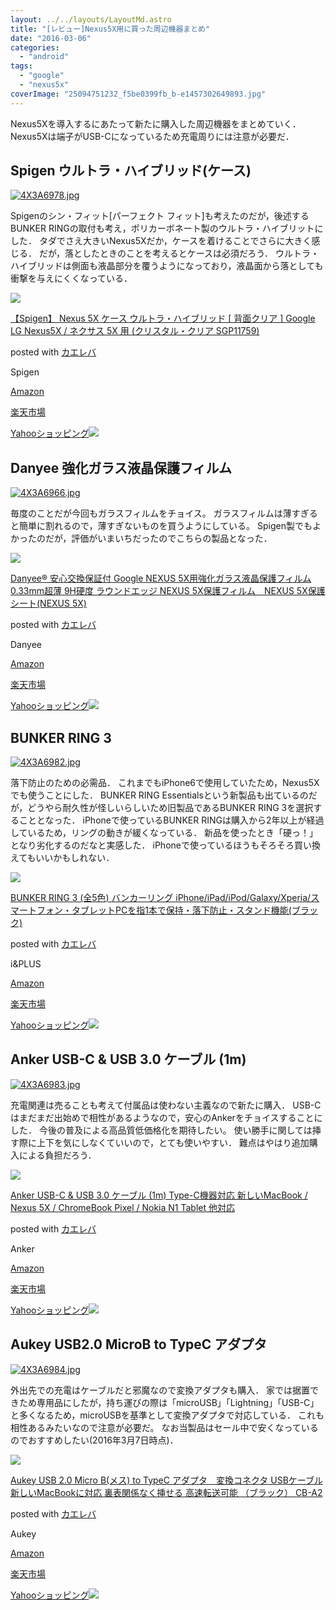 ```yaml
---
layout: ../../layouts/LayoutMd.astro
title: "[レビュー]Nexus5X用に買った周辺機器まとめ"
date: "2016-03-06"
categories: 
  - "android"
tags: 
  - "google"
  - "nexus5x"
coverImage: "25094751232_f5be0399fb_b-e1457302649893.jpg"
---
```


Nexus5Xを導入するにあたって新たに購入した周辺機器をまとめていく． Nexus5Xは端子がUSB-Cになっているため充電周りには注意が必要だ．

## Spigen ウルトラ・ハイブリッド(ケース)

[![4X3A6978.jpg](images/25094751232_f5be0399fb_b.jpg)](https://www.flickr.com/photos/mizuka123/25094751232/in/album-72157664303517549/ "4X3A6978.jpg")
<script async src="//embedr.flickr.com/assets/client-code.js" charset="utf-8"></script>

Spigenのシン・フィット\[パーフェクト フィット\]も考えたのだが，後述するBUNKER RINGの取付も考え，ポリカーボネート製のウルトラ・ハイブリットにした． タダでさえ大きいNexus5Xだか，ケースを着けることでさらに大きく感じる． だが，落としたときのことを考えるとケースは必須だろう． ウルトラ・ハイブリッドは側面も液晶部分を覆うようになっており，液晶面から落としても衝撃を与えにくくなっている．

[![](images/51wWtpCyZ3L._SL160_.jpg)](https://www.amazon.co.jp/exec/obidos/ASIN/B0147JXWG8/mizuka123-22/ref=nosim/)

[【Spigen】 Nexus 5X ケース ウルトラ・ハイブリッド \[ 背面クリア \] Google LG Nexus5X / ネクサス 5X 用 (クリスタル・クリア SGP11759)](https://www.amazon.co.jp/exec/obidos/ASIN/B0147JXWG8/mizuka123-22/ref=nosim/)

posted with [カエレバ](http://kaereba.com)

Spigen

[Amazon](http://www.amazon.co.jp/gp/search?keywords=%81ySpigen%81z%20Nexus%205X%20%83P%81%5B%83X%20%83E%83%8B%83g%83%89%81E%83n%83C%83u%83%8A%83b%83h%20%5B%20%94w%96%CA%83N%83%8A%83A%20%5D%20Google%20LG%20Nexus5X%20%2F%20%83l%83N%83T%83X%205X%20%97p%20%28%83N%83%8A%83X%83%5E%83%8B%81E%83N%83%8A%83A%20SGP11759%29&__mk_ja_JP=%83J%83%5E%83J%83i&tag=mizuka123-22)

[楽天市場](http://hb.afl.rakuten.co.jp/hgc/032b53ee.4b34c5ee.0f4a541e.f440145e/?pc=http%3A%2F%2Fsearch.rakuten.co.jp%2Fsearch%2Fmall%2F%25E3%2580%2590Spigen%25E3%2580%2591%2520Nexus%25205X%2520%25E3%2582%25B1%25E3%2583%25BC%25E3%2582%25B9%2520%25E3%2582%25A6%25E3%2583%25AB%25E3%2583%2588%25E3%2583%25A9%25E3%2583%25BB%25E3%2583%258F%25E3%2582%25A4%25E3%2583%2596%25E3%2583%25AA%25E3%2583%2583%25E3%2583%2589%2520%255B%2520%25E8%2583%258C%25E9%259D%25A2%25E3%2582%25AF%25E3%2583%25AA%25E3%2582%25A2%2520%255D%2520Google%2520LG%2520Nexus5X%2520%252F%2520%25E3%2583%258D%25E3%2582%25AF%25E3%2582%25B5%25E3%2582%25B9%25205X%2520%25E7%2594%25A8%2520%2528%25E3%2582%25AF%25E3%2583%25AA%25E3%2582%25B9%25E3%2582%25BF%25E3%2583%25AB%25E3%2583%25BB%25E3%2582%25AF%25E3%2583%25AA%25E3%2582%25A2%2520SGP11759%2529%2F-%2Ff.1-p.1-s.1-sf.0-st.A-v.2%3Fx%3D0%26scid%3Daf_ich_link_urltxt%26m%3Dhttp%3A%2F%2Fm.rakuten.co.jp%2F)

[Yahooショッピング![](//ad.jp.ap.valuecommerce.com/servlet/gifbanner?sid=3066752&pid=881990642)](//ck.jp.ap.valuecommerce.com/servlet/referral?sid=3066752&pid=881990642&vc_url=http%3A%2F%2Fsearch.shopping.yahoo.co.jp%2Fsearch%3Fp%3D%25E3%2580%2590Spigen%25E3%2580%2591%2520Nexus%25205X%2520%25E3%2582%25B1%25E3%2583%25BC%25E3%2582%25B9%2520%25E3%2582%25A6%25E3%2583%25AB%25E3%2583%2588%25E3%2583%25A9%25E3%2583%25BB%25E3%2583%258F%25E3%2582%25A4%25E3%2583%2596%25E3%2583%25AA%25E3%2583%2583%25E3%2583%2589%2520%255B%2520%25E8%2583%258C%25E9%259D%25A2%25E3%2582%25AF%25E3%2583%25AA%25E3%2582%25A2%2520%255D%2520Google%2520LG%2520Nexus5X%2520%252F%2520%25E3%2583%258D%25E3%2582%25AF%25E3%2582%25B5%25E3%2582%25B9%25205X%2520%25E7%2594%25A8%2520%2528%25E3%2582%25AF%25E3%2583%25AA%25E3%2582%25B9%25E3%2582%25BF%25E3%2583%25AB%25E3%2583%25BB%25E3%2582%25AF%25E3%2583%25AA%25E3%2582%25A2%2520SGP11759%2529)

## Danyee 強化ガラス液晶保護フィルム

[![4X3A6966.jpg](images/25119763741_f4806d8aa3_b.jpg)](https://www.flickr.com/photos/mizuka123/25119763741/in/album-72157664303517549/ "4X3A6966.jpg")
<script async src="//embedr.flickr.com/assets/client-code.js" charset="utf-8"></script>

毎度のことだが今回もガラスフィルムをチョイス。 ガラスフィルムは薄すぎると簡単に割れるので，薄すぎないものを買うようにしている。 Spigen製でもよかったのだが，評価がいまいちだったのでこちらの製品となった．

[![](images/51ZCfFkhn2L._SL160_.jpg)](https://www.amazon.co.jp/exec/obidos/ASIN/B019BR7O74/mizuka123-22/ref=nosim/)

[Danyee® 安心交換保証付 Google NEXUS 5X用強化ガラス液晶保護フィルム 0.33mm超薄 9H硬度 ラウンドエッジ NEXUS 5X保護フィルム　NEXUS 5X保護シート(NEXUS 5X)](https://www.amazon.co.jp/exec/obidos/ASIN/B019BR7O74/mizuka123-22/ref=nosim/)

posted with [カエレバ](http://kaereba.com)

Danyee

[Amazon](http://www.amazon.co.jp/gp/search?keywords=Danyee%3F%20%88%C0%90S%8C%F0%8A%B7%95%DB%8F%D8%95t%20Google%20NEXUS%205X%97p%8B%AD%89%BB%83K%83%89%83X%89t%8F%BB%95%DB%8C%EC%83t%83B%83%8B%83%80%200.33mm%92%B4%94%96%209H%8Dd%93x%20%83%89%83E%83%93%83h%83G%83b%83W%20NEXUS%205X%95%DB%8C%EC%83t%83B%83%8B%83%80%81%40NEXUS%205X%95%DB%8C%EC%83V%81%5B%83g%28NEXUS%205X%29&__mk_ja_JP=%83J%83%5E%83J%83i&tag=mizuka123-22)

[楽天市場](http://hb.afl.rakuten.co.jp/hgc/032b53ee.4b34c5ee.0f4a541e.f440145e/?pc=http%3A%2F%2Fsearch.rakuten.co.jp%2Fsearch%2Fmall%2FDanyee%25C2%25AE%2520%25E5%25AE%2589%25E5%25BF%2583%25E4%25BA%25A4%25E6%258F%259B%25E4%25BF%259D%25E8%25A8%25BC%25E4%25BB%2598%2520Google%2520NEXUS%25205X%25E7%2594%25A8%25E5%25BC%25B7%25E5%258C%2596%25E3%2582%25AC%25E3%2583%25A9%25E3%2582%25B9%25E6%25B6%25B2%25E6%2599%25B6%25E4%25BF%259D%25E8%25AD%25B7%25E3%2583%2595%25E3%2582%25A3%25E3%2583%25AB%25E3%2583%25A0%25200.33mm%25E8%25B6%2585%25E8%2596%2584%25209H%25E7%25A1%25AC%25E5%25BA%25A6%2520%25E3%2583%25A9%25E3%2582%25A6%25E3%2583%25B3%25E3%2583%2589%25E3%2582%25A8%25E3%2583%2583%25E3%2582%25B8%2520NEXUS%25205X%25E4%25BF%259D%25E8%25AD%25B7%25E3%2583%2595%25E3%2582%25A3%25E3%2583%25AB%25E3%2583%25A0%25E3%2580%2580NEXUS%25205X%25E4%25BF%259D%25E8%25AD%25B7%25E3%2582%25B7%25E3%2583%25BC%25E3%2583%2588%2528NEXUS%25205X%2529%2F-%2Ff.1-p.1-s.1-sf.0-st.A-v.2%3Fx%3D0%26scid%3Daf_ich_link_urltxt%26m%3Dhttp%3A%2F%2Fm.rakuten.co.jp%2F)

[Yahooショッピング![](//ad.jp.ap.valuecommerce.com/servlet/gifbanner?sid=3066752&pid=881990642)](//ck.jp.ap.valuecommerce.com/servlet/referral?sid=3066752&pid=881990642&vc_url=http%3A%2F%2Fsearch.shopping.yahoo.co.jp%2Fsearch%3Fp%3DDanyee%25C2%25AE%2520%25E5%25AE%2589%25E5%25BF%2583%25E4%25BA%25A4%25E6%258F%259B%25E4%25BF%259D%25E8%25A8%25BC%25E4%25BB%2598%2520Google%2520NEXUS%25205X%25E7%2594%25A8%25E5%25BC%25B7%25E5%258C%2596%25E3%2582%25AC%25E3%2583%25A9%25E3%2582%25B9%25E6%25B6%25B2%25E6%2599%25B6%25E4%25BF%259D%25E8%25AD%25B7%25E3%2583%2595%25E3%2582%25A3%25E3%2583%25AB%25E3%2583%25A0%25200.33mm%25E8%25B6%2585%25E8%2596%2584%25209H%25E7%25A1%25AC%25E5%25BA%25A6%2520%25E3%2583%25A9%25E3%2582%25A6%25E3%2583%25B3%25E3%2583%2589%25E3%2582%25A8%25E3%2583%2583%25E3%2582%25B8%2520NEXUS%25205X%25E4%25BF%259D%25E8%25AD%25B7%25E3%2583%2595%25E3%2582%25A3%25E3%2583%25AB%25E3%2583%25A0%25E3%2580%2580NEXUS%25205X%25E4%25BF%259D%25E8%25AD%25B7%25E3%2582%25B7%25E3%2583%25BC%25E3%2583%2588%2528NEXUS%25205X%2529)

## BUNKER RING 3

[![4X3A6982.jpg](images/25094762962_2007b1c5c6_b.jpg)](https://www.flickr.com/photos/mizuka123/25094762962/in/album-72157664303517549/ "4X3A6982.jpg")
<script async src="//embedr.flickr.com/assets/client-code.js" charset="utf-8"></script>

落下防止のための必需品． これまでもiPhone6で使用していたため，Nexus5Xでも使うことにした． BUNKER RING Essentialsという新製品も出ているのだが，どうやら耐久性が怪しいらしいため旧製品であるBUNKER RING 3を選択することとなった． iPhoneで使っているBUNKER RINGは購入から2年以上が経過しているため，リングの動きが緩くなっている． 新品を使ったとき「硬っ！」となり劣化するのだなと実感した． iPhoneで使っているほうもそろそろ買い換えてもいいかもしれない．

[![](images/419%2BhiaQlKL._SL160_.jpg)](https://www.amazon.co.jp/exec/obidos/ASIN/B009GETF2A/mizuka123-22/ref=nosim/)

[BUNKER RING 3 (全5色) バンカーリング iPhone/iPad/iPod/Galaxy/Xperia/スマートフォン・タブレットPCを指1本で保持・落下防止・スタンド機能(ブラック)](https://www.amazon.co.jp/exec/obidos/ASIN/B009GETF2A/mizuka123-22/ref=nosim/)

posted with [カエレバ](http://kaereba.com)

i&PLUS

[Amazon](http://www.amazon.co.jp/gp/search?keywords=BUNKER%20RING%203%20%28%91S5%90F%29%20%83o%83%93%83J%81%5B%83%8A%83%93%83O%20%20iPhone%2FiPad%2FiPod%2FGalaxy%2FXperia%2F%83X%83%7D%81%5B%83g%83t%83H%83%93%81E%83%5E%83u%83%8C%83b%83gPC%82%F0%8Ew1%96%7B%82%C5%95%DB%8E%9D%81E%97%8E%89%BA%96h%8E~%81E%83X%83%5E%83%93%83h%8B%40%94%5C%28%83u%83%89%83b%83N%29&__mk_ja_JP=%83J%83%5E%83J%83i&tag=mizuka123-22)

[楽天市場](http://hb.afl.rakuten.co.jp/hgc/032b53ee.4b34c5ee.0f4a541e.f440145e/?pc=http%3A%2F%2Fsearch.rakuten.co.jp%2Fsearch%2Fmall%2FBUNKER%2520RING%25203%2520%2528%25E5%2585%25A85%25E8%2589%25B2%2529%2520%25E3%2583%2590%25E3%2583%25B3%25E3%2582%25AB%25E3%2583%25BC%25E3%2583%25AA%25E3%2583%25B3%25E3%2582%25B0%2520%2520iPhone%252FiPad%252FiPod%252FGalaxy%252FXperia%252F%25E3%2582%25B9%25E3%2583%259E%25E3%2583%25BC%25E3%2583%2588%25E3%2583%2595%25E3%2582%25A9%25E3%2583%25B3%25E3%2583%25BB%25E3%2582%25BF%25E3%2583%2596%25E3%2583%25AC%25E3%2583%2583%25E3%2583%2588PC%25E3%2582%2592%25E6%258C%25871%25E6%259C%25AC%25E3%2581%25A7%25E4%25BF%259D%25E6%258C%2581%25E3%2583%25BB%25E8%2590%25BD%25E4%25B8%258B%25E9%2598%25B2%25E6%25AD%25A2%25E3%2583%25BB%25E3%2582%25B9%25E3%2582%25BF%25E3%2583%25B3%25E3%2583%2589%25E6%25A9%259F%25E8%2583%25BD%2528%25E3%2583%2596%25E3%2583%25A9%25E3%2583%2583%25E3%2582%25AF%2529%2F-%2Ff.1-p.1-s.1-sf.0-st.A-v.2%3Fx%3D0%26scid%3Daf_ich_link_urltxt%26m%3Dhttp%3A%2F%2Fm.rakuten.co.jp%2F)

[Yahooショッピング![](//ad.jp.ap.valuecommerce.com/servlet/gifbanner?sid=3066752&pid=881990642)](//ck.jp.ap.valuecommerce.com/servlet/referral?sid=3066752&pid=881990642&vc_url=http%3A%2F%2Fsearch.shopping.yahoo.co.jp%2Fsearch%3Fp%3DBUNKER%2520RING%25203%2520%2528%25E5%2585%25A85%25E8%2589%25B2%2529%2520%25E3%2583%2590%25E3%2583%25B3%25E3%2582%25AB%25E3%2583%25BC%25E3%2583%25AA%25E3%2583%25B3%25E3%2582%25B0%2520%2520iPhone%252FiPad%252FiPod%252FGalaxy%252FXperia%252F%25E3%2582%25B9%25E3%2583%259E%25E3%2583%25BC%25E3%2583%2588%25E3%2583%2595%25E3%2582%25A9%25E3%2583%25B3%25E3%2583%25BB%25E3%2582%25BF%25E3%2583%2596%25E3%2583%25AC%25E3%2583%2583%25E3%2583%2588PC%25E3%2582%2592%25E6%258C%25871%25E6%259C%25AC%25E3%2581%25A7%25E4%25BF%259D%25E6%258C%2581%25E3%2583%25BB%25E8%2590%25BD%25E4%25B8%258B%25E9%2598%25B2%25E6%25AD%25A2%25E3%2583%25BB%25E3%2582%25B9%25E3%2582%25BF%25E3%2583%25B3%25E3%2583%2589%25E6%25A9%259F%25E8%2583%25BD%2528%25E3%2583%2596%25E3%2583%25A9%25E3%2583%2583%25E3%2582%25AF%2529)

## Anker USB-C & USB 3.0 ケーブル (1m)

[![4X3A6983.jpg](images/25094765352_2c6293422a_b.jpg)](https://www.flickr.com/photos/mizuka123/25094765352/in/album-72157664303517549/ "4X3A6983.jpg")
<script async src="//embedr.flickr.com/assets/client-code.js" charset="utf-8"></script>

充電関連は売ることも考えて付属品は使わない主義なので新たに購入． USB-Cはまだまだ出始めで相性があるようなので，安心のAnkerをチョイスすることにした． 今後の普及による高品質低価格化を期待したい。 使い勝手に関しては挿す際に上下を気にしなくていいので，とても使いやすい． 難点はやはり追加購入による負担だろう．

[![](images/31vyvqM-D9L._SL160_.jpg)](https://www.amazon.co.jp/exec/obidos/ASIN/B0119RLTN4/mizuka123-22/ref=nosim/)

[Anker USB-C &amp; USB 3.0 ケーブル (1m) Type-C機器対応 新しいMacBook / Nexus 5X / ChromeBook Pixel / Nokia N1 Tablet 他対応](https://www.amazon.co.jp/exec/obidos/ASIN/B0119RLTN4/mizuka123-22/ref=nosim/)

posted with [カエレバ](http://kaereba.com)

Anker

[Amazon](http://www.amazon.co.jp/gp/search?keywords=Anker%20USB-C%20&__mk_ja_JP=%83J%83%5E%83J%83i&tag=mizuka123-22)

[楽天市場](http://hb.afl.rakuten.co.jp/hgc/032b53ee.4b34c5ee.0f4a541e.f440145e/?pc=http%3A%2F%2Fsearch.rakuten.co.jp%2Fsearch%2Fmall%2FAnker%2520USB-C%2520%2F-%2Ff.1-p.1-s.1-sf.0-st.A-v.2%3Fx%3D0%26scid%3Daf_ich_link_urltxt%26m%3Dhttp%3A%2F%2Fm.rakuten.co.jp%2F)

[Yahooショッピング![](//ad.jp.ap.valuecommerce.com/servlet/gifbanner?sid=3066752&pid=881990642)](//ck.jp.ap.valuecommerce.com/servlet/referral?sid=3066752&pid=881990642&vc_url=http%3A%2F%2Fsearch.shopping.yahoo.co.jp%2Fsearch%3Fp%3DAnker%2520USB-C%2520)

## Aukey USB2.0 MicroB to TypeC アダプタ

[![4X3A6984.jpg](images/24917423880_0886307a24_b.jpg)](https://www.flickr.com/photos/mizuka123/24917423880/in/album-72157664303517549/ "4X3A6984.jpg")
<script async src="//embedr.flickr.com/assets/client-code.js" charset="utf-8"></script>

外出先での充電はケーブルだと邪魔なので変換アダプタも購入． 家では据置できため専用品にしたが，持ち運びの際は「microUSB」「Lightning」「USB-C」と多くなるため，microUSBを基準として変換アダプタで対応している． これも相性あるみたいなので注意が必要だ。 なお当製品はセール中で安くなっているのでおすすめしたい(2016年3月7日時点)．

[![](images/41ErnwzvQfL._SL160_.jpg)](https://www.amazon.co.jp/exec/obidos/ASIN/B0131XLUJM/mizuka123-22/ref=nosim/)

[Aukey USB 2.0 Micro B(メス) to TypeC アダプタ　変換コネクタ USBケーブル 新しいMacBookに対応 裏表関係なく挿せる 高速転送可能 （ブラック） CB-A2](https://www.amazon.co.jp/exec/obidos/ASIN/B0131XLUJM/mizuka123-22/ref=nosim/)

posted with [カエレバ](http://kaereba.com)

Aukey

[Amazon](http://www.amazon.co.jp/gp/search?keywords=Aukey%20USB%202.0%20Micro%20B%28%83%81%83X%29%20to%20TypeC%20%83A%83_%83v%83%5E%81%40%95%CF%8A%B7%83R%83l%83N%83%5E%20USB%83P%81%5B%83u%83%8B%20%90V%82%B5%82%A2MacBook%82%C9%91%CE%89%9E%20%97%A0%95%5C%8A%D6%8CW%82%C8%82%AD%91%7D%82%B9%82%E9%20%8D%82%91%AC%93%5D%91%97%89%C2%94%5C%20%81i%83u%83%89%83b%83N%81j%20CB-A2&__mk_ja_JP=%83J%83%5E%83J%83i&tag=mizuka123-22)

[楽天市場](http://hb.afl.rakuten.co.jp/hgc/032b53ee.4b34c5ee.0f4a541e.f440145e/?pc=http%3A%2F%2Fsearch.rakuten.co.jp%2Fsearch%2Fmall%2FAukey%2520USB%25202.0%2520Micro%2520B%2528%25E3%2583%25A1%25E3%2582%25B9%2529%2520to%2520TypeC%2520%25E3%2582%25A2%25E3%2583%2580%25E3%2583%2597%25E3%2582%25BF%25E3%2580%2580%25E5%25A4%2589%25E6%258F%259B%25E3%2582%25B3%25E3%2583%258D%25E3%2582%25AF%25E3%2582%25BF%2520USB%25E3%2582%25B1%25E3%2583%25BC%25E3%2583%2596%25E3%2583%25AB%2520%25E6%2596%25B0%25E3%2581%2597%25E3%2581%2584MacBook%25E3%2581%25AB%25E5%25AF%25BE%25E5%25BF%259C%2520%25E8%25A3%258F%25E8%25A1%25A8%25E9%2596%25A2%25E4%25BF%2582%25E3%2581%25AA%25E3%2581%258F%25E6%258C%25BF%25E3%2581%259B%25E3%2582%258B%2520%25E9%25AB%2598%25E9%2580%259F%25E8%25BB%25A2%25E9%2580%2581%25E5%258F%25AF%25E8%2583%25BD%2520%25EF%25BC%2588%25E3%2583%2596%25E3%2583%25A9%25E3%2583%2583%25E3%2582%25AF%25EF%25BC%2589%2520CB-A2%2F-%2Ff.1-p.1-s.1-sf.0-st.A-v.2%3Fx%3D0%26scid%3Daf_ich_link_urltxt%26m%3Dhttp%3A%2F%2Fm.rakuten.co.jp%2F)

[Yahooショッピング![](//ad.jp.ap.valuecommerce.com/servlet/gifbanner?sid=3066752&pid=881990642)](//ck.jp.ap.valuecommerce.com/servlet/referral?sid=3066752&pid=881990642&vc_url=http%3A%2F%2Fsearch.shopping.yahoo.co.jp%2Fsearch%3Fp%3DAukey%2520USB%25202.0%2520Micro%2520B%2528%25E3%2583%25A1%25E3%2582%25B9%2529%2520to%2520TypeC%2520%25E3%2582%25A2%25E3%2583%2580%25E3%2583%2597%25E3%2582%25BF%25E3%2580%2580%25E5%25A4%2589%25E6%258F%259B%25E3%2582%25B3%25E3%2583%258D%25E3%2582%25AF%25E3%2582%25BF%2520USB%25E3%2582%25B1%25E3%2583%25BC%25E3%2583%2596%25E3%2583%25AB%2520%25E6%2596%25B0%25E3%2581%2597%25E3%2581%2584MacBook%25E3%2581%25AB%25E5%25AF%25BE%25E5%25BF%259C%2520%25E8%25A3%258F%25E8%25A1%25A8%25E9%2596%25A2%25E4%25BF%2582%25E3%2581%25AA%25E3%2581%258F%25E6%258C%25BF%25E3%2581%259B%25E3%2582%258B%2520%25E9%25AB%2598%25E9%2580%259F%25E8%25BB%25A2%25E9%2580%2581%25E5%258F%25AF%25E8%2583%25BD%2520%25EF%25BC%2588%25E3%2583%2596%25E3%2583%25A9%25E3%2583%2583%25E3%2582%25AF%25EF%25BC%2589%2520CB-A2)

